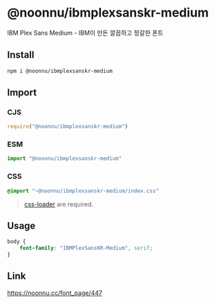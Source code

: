 # @noonnu/ibmplexsanskr-medium
IBM Plex Sans Medium - IBM이 만든 깔끔하고 정갈한 폰트

## Install
```sh
npm i @noonnu/ibmplexsanskr-medium
```
## Import
### CJS
```js
require("@noonnu/ibmplexsanskr-medium")
```
### ESM
```js
import "@noonnu/ibmplexsanskr-medium"
```
### CSS 
```css
@import "~@noonnu/ibmplexsanskr-medium/index.css"
```
> [css-loader](https://github.com/webpack-contrib/css-loader) are required.

## Usage
```css
body {
    font-family: "IBMPlexSansKR-Medium", serif;
}
```

## Link
https://noonnu.cc/font_page/447